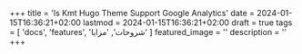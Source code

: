 +++
title = 'Is Kmt Hugo Theme Support Google Analytics'
date = 2024-01-15T16:36:21+02:00
lastmod = 2024-01-15T16:36:21+02:00
draft = true
tags = [
    'docs',
    'features',
    'شروحات',
    'مزايا'
    ]
featured_image = ''
description = ''
+++
